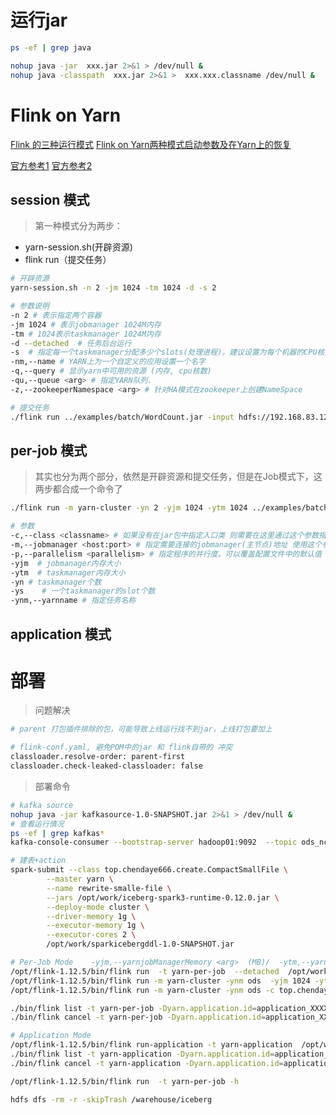 # 运行jar

```bash
ps -ef | grep java

nohup java -jar  xxx.jar 2>&1 > /dev/null &
nohup java -classpath  xxx.jar 2>&1 >  xxx.xxx.classname /dev/null &

```

# Flink on Yarn


[Flink 的三种运行模式](https://niyanchun.com/flink-quick-learning-deployment-mode.html)
[Flink on Yarn两种模式启动参数及在Yarn上的恢复](https://cloud.tencent.com/developer/article/1586186)

[官方参考1](https://ci.apache.org/projects/flink/flink-docs-release-1.13/docs/deployment/resource-providers/yarn/)
[官方参考2](https://ci.apache.org/projects/flink/flink-docs-release-1.13/docs/deployment/overview/#deployment-modes)

## session 模式

> 第一种模式分为两步：
- yarn-session.sh(开辟资源)
- flink run（提交任务）

```bash
# 开辟资源
yarn-session.sh -n 2 -jm 1024 -tm 1024 -d -s 2

# 参数说明
-n 2 # 表示指定两个容器 
-jm 1024 # 表示jobmanager 1024M内存 
-tm # 1024表示taskmanager 1024M内存 
-d --detached  # 任务后台运行 
-s  # 指定每一个taskmanager分配多少个slots(处理进程)。建议设置为每个机器的CPU核数。一般情况下，vcore的数量等于处理的slot（-s）的数量
-nm,--name # YARN上为一个自定义的应用设置一个名字
-q,--query # 显示yarn中可用的资源 (内存, cpu核数)
-qu,--queue <arg> # 指定YARN队列.
-z,--zookeeperNamespace <arg> # 针对HA模式在zookeeper上创建NameSpace
```
```bash
# 提交任务
./flink run ../examples/batch/WordCount.jar -input hdfs://192.168.83.129:9000/LICENSE -output hdfs://192.168.83.129:9000/wordcount-result.txt
```

## per-job 模式

> 其实也分为两个部分，依然是开辟资源和提交任务，但是在Job模式下，这两步都合成一个命令了

```bash
./flink run -m yarn-cluster -yn 2 -yjm 1024 -ytm 1024 ../examples/batch/WordCount.jar

# 参数
-c,--class <classname> # 如果没有在jar包中指定入口类 则需要在这里通过这个参数指定 
-m,--jobmanager <host:port> # 指定需要连接的jobmanager(主节点)地址 使用这个参数可以指定一个不同于配置文件中的jobmanager 
-p,--parallelism <parallelism> # 指定程序的并行度。可以覆盖配置文件中的默认值
-yjm  # jobmanager内存大小
-ytm  # taskmanager内存大小
-yn # taskmanager个数
-ys    # 一个taskmanager的slot个数
-ynm,--yarnname # 指定任务名称
```

## application 模式

# 部署

> 问题解决

```bash
# parent 打包插件排除的包，可能导致上线运行找不到jar，上线打包要加上

# flink-conf.yaml, 避免POM中的jar 和 flink自带的 冲突
classloader.resolve-order: parent-first
classloader.check-leaked-classloader: false
```

> 部署命令

```bash
# kafka source
nohup java -jar kafkasource-1.0-SNAPSHOT.jar 2>&1 > /dev/null &
# 查看运行情况
ps -ef | grep kafkas*
kafka-console-consumer --bootstrap-server hadoop01:9092  --topic ods_ncddzt

# 建表+action
spark-submit --class top.chendaye666.create.CompactSmallFile \
        --master yarn \
        --name rewrite-smalle-file \
        --jars /opt/work/iceberg-spark3-runtime-0.12.0.jar \
        --deploy-mode cluster \
        --driver-memory 1g \
        --executor-memory 1g \
        --executor-cores 2 \
        /opt/work/sparkicebergddl-1.0-SNAPSHOT.jar

# Per-Job Mode    -yjm,--yarnjobManagerMemory <arg>  (MB)/  -ytm,--yarntaskManagerMemory <arg> (MB)
/opt/flink-1.12.5/bin/flink run  -t yarn-per-job  --detached  /opt/work/datalake/ods-1.0-SNAPSHOT.jar
/opt/flink-1.12.5/bin/flink run -m yarn-cluster -ynm ods  -yjm 1024 -ytm 1024  -ys 2 -d /opt/work/datalake/ods-1.0-SNAPSHOT.jar
/opt/flink-1.12.5/bin/flink run -m yarn-cluster -ynm ods -c top.chendaye666.v2.KafkaToSparkIceberg  -yjm 1024 -ytm 1024 -d /opt/work/datalake/ods-1.0-SNAPSHOT.jar

./bin/flink list -t yarn-per-job -Dyarn.application.id=application_XXXX_YY
./bin/flink cancel -t yarn-per-job -Dyarn.application.id=application_XXXX_YY <jobId>

# Application Mode
/opt/flink-1.12.5/bin/flink run-application -t yarn-application  /opt/work/datalake/ods-1.0-SNAPSHOT.jar
./bin/flink list -t yarn-application -Dyarn.application.id=application_XXXX_YY
./bin/flink cancel -t yarn-application -Dyarn.application.id=application_XXXX_YY <jobId>

/opt/flink-1.12.5/bin/flink run  -t yarn-per-job -h

hdfs dfs -rm -r -skipTrash /warehouse/iceberg
```
